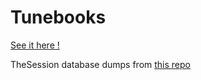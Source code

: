 # Tunebooks

[See it here !](https://floosh.github.io/Tunebooks/)

TheSession database dumps from [this repo](https://github.com/adactio/TheSession-data)